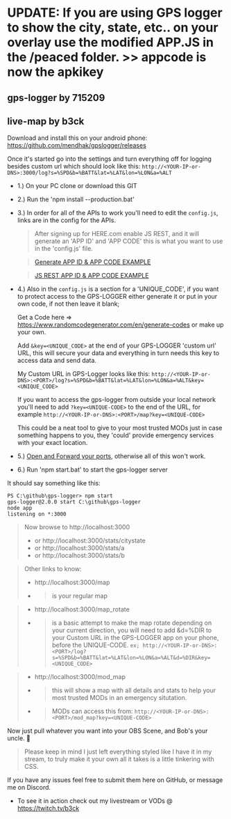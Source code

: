 # UPDATE: If you are using GPS logger to show the city, state, etc.. on your overlay use the modified APP.JS in the /peaced folder. >> appcode is now the apkikey

## gps-logger by 715209
## live-map by b3ck

Download and install this on your android phone:
https://github.com/mendhak/gpslogger/releases

Once it's started go into the settings and turn everything off for logging besides custom url which should look like this:
`http://<YOUR-IP-or-DNS>:3000/log?s=%SPD&b=%BATT&lat=%LAT&lon=%LON&a=%ALT`
  
- 1.) On your PC clone or download this GIT
- 2.) Run the 'npm install --production.bat'
- 3.) In order for all of the APIs to work you'll need to edit the `config.js`, links are in the config for the APIs.
  > After signing up for HERE.com enable JS REST, and it will generate an 'APP ID' and 'APP CODE' this is what you want to use in the 'config.js' file.
  
  > [Generate APP ID & APP CODE EXAMPLE](https://i.imgur.com/fntXNfV.png/)
  
  > [JS REST APP ID & APP CODE EXAMPLE](https://i.imgur.com/74eEKEr.png/)

- 4.) Also in the `config.js` is a section for a 'UNIQUE_CODE', if you want to protect access to the GPS-LOGGER either generate it or put in your own code, if not then leave it blank;

  Get a Code here => https://www.randomcodegenerator.com/en/generate-codes or make up your own.
  
  Add `&key=<UNIQUE_CODE>` at the end of your GPS-LOGGER 'custom url' URL, this will secure your data and everything in turn needs this key to access data and send data.
  
  My Custom URL in GPS-Logger looks like this: ```http://<YOUR-IP-or-DNS>:<PORT>/log?s=%SPD&b=%BATT&lat=%LAT&lon=%LON&a=%ALT&key=<UNIQUE_CODE>```
  
  If you want to access the gps-logger from outside your local network you'll need to add `?key=<UNIQUE-CODE>` to the end of the URL, for example ```http://<YOUR-IP-or-DNS>:<PORT>/map?key=<UNIQUE-CODE>```
  
  This could be a neat tool to give to your most trusted MODs just in case something happens to you, they 'could' provide emergency services with your exact location.

- 5.) [Open and Forward your ports](https://www.noip.com/support/knowledgebase/general-port-forwarding-guide/), otherwise all of this won't work.
- 6.) Run 'npm start.bat' to start the gps-logger server
  
It should say something like this:

```
PS C:\github\gps-logger> npm start
gps-logger@2.0.0 start C:\github\gps-logger
node app
listening on *:3000
```

 > Now browse to http://localhost:3000
 > - or http://localhost:3000/stats/citystate
 > - or http://localhost:3000/stats/a
 > - or http://localhost:3000/stats/b

 > Other links to know:
 > - http://localhost:3000/map
 > - > is your regular map

 > - http://localhost:3000/map_rotate
 > - > is a basic attempt to make the map rotate depending on your current direction, you will need to add &d=%DIR to your Custom URL in the GPS-LOGGER app on your phone, before the UNIQUE-CODE. ```ex; http://<YOUR-IP-or-DNS>:<PORT>/log?s=%SPD&b=%BATT&lat=%LAT&lon=%LON&a=%ALT&d=%DIR&key=<UNIQUE_CODE>```

 > - http://localhost:3000/mod_map
 > - > this will show a map with all details and stats to help your most trusted MODs in an emergency situtation.
 > - > MODs can access this from: ```http://<YOUR-IP-or-DNS>:<PORT>/mod_map?key=<UNIQUE-CODE>```

Now just pull whatever you want into your OBS Scene, and Bob's your uncle. :man:

  > Please keep in mind I just left everything styled like I have it in my stream, to truly make it your own all it takes is a little tinkering with CSS.

If you have any issues feel free to submit them here on GitHub, or message me on Discord.
- To see it in action check out my livestream or VODs @ https://twitch.tv/b3ck



